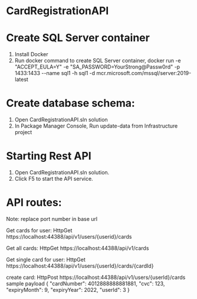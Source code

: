 # CardRegistrationAPI

# Create SQL Server container

1. Install Docker
2. Run docker command to create SQL Server container, docker run -e "ACCEPT_EULA=Y" -e "SA_PASSWORD=YourStrong@Passw0rd" -p 1433:1433 --name sql1 -h sql1 -d mcr.microsoft.com/mssql/server:2019-latest

# Create database schema:
1. Open CardRegistrationAPI.sln solution
2. In Package Manager Console, Run update-data from Infrastructure project

# Starting Rest API
1. Open CardRegistrationAPI.sln solution.
2. Click F5 to start the API service.

# API routes:

Note: replace port number in base url

Get cards for user:
HttpGet
https://localhost:44388/api/v1/users/{userid}/cards

Get all cards:
HttpGet
https://localhost:44388/api/v1/cards

Get single card for user:
HttpGet
https://localhost:44388/api/v1/users/{userId}/cards/{cardId}

create card:
HttpPost
https://localhost:44388/api/v1/users/{userId}/cards
sample payload
{
 "cardNumber": 4012888888881881,
 "cvc": 123,
 "expiryMonth": 9,
 "expiryYear": 2022,
 "userId": 3
}


